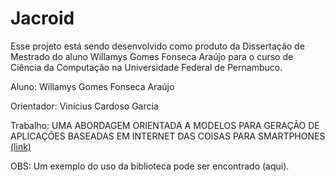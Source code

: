 # Jacroid

Esse projeto está sendo desenvolvido como produto da Dissertação de Mestrado do aluno Willamys Gomes Fonseca Araújo para o curso de Ciência da Computação na Universidade Federal de Pernambuco.

Aluno: Willamys Gomes Fonseca Araújo

Orientador: Vinícius Cardoso Garcia

Trabalho: UMA ABORDAGEM ORIENTADA A MODELOS PARA GERAÇÃO DE APLICAÇÕES BASEADAS EM INTERNET DAS COISAS PARA SMARTPHONES <a href="https://github.com/willamys/msc.android.jacroid/blob/master/Disserta%C3%A7%C3%A3o%20-%20Willamys%20Ara%C3%BAjo%20-%20vers%C3%A3o%2030082017%20-%20Final%20ap%C3%B3s%20corre%C3%A7%C3%B5es.pdf">(link)</a>

OBS: Um exemplo do uso da biblioteca pode ser encontrado (aqui).
